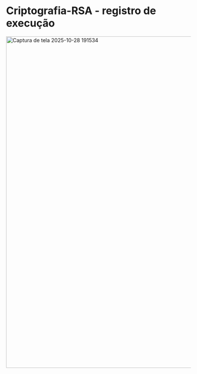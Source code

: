 # Criptografia-RSA - registro de execução

<img width="1900" height="905" alt="Captura de tela 2025-10-28 191534" src="https://github.com/user-attachments/assets/9d14a1cf-8ac4-49b7-a66b-86bf5244e2dd" />
